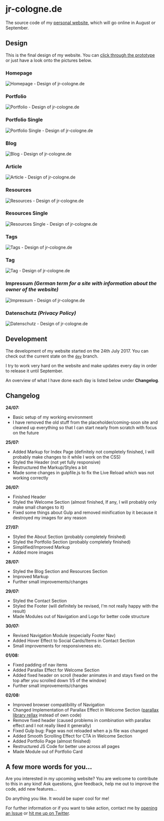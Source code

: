 # jr-cologne.de

The source code of my [personal website](https://jr-cologne.de/), which will go online in August or September.

## Design

This is the final design of my website. You can [click through the prototype](https://xd.adobe.com/view/c8f790e2-bb39-4451-8132-c78b44e30971/) or just have a look onto the pictures below.

### Homepage

![Homepage - Design of jr-cologne.de](https://github.com/jr-cologne/jr-cologne.de/blob/master/design/Homepage.png)

### Portfolio

![Portfolio - Design of jr-cologne.de](https://github.com/jr-cologne/jr-cologne.de/blob/master/design/Portfolio.png)

### Portfolio Single

![Portfolio Single - Design of jr-cologne.de](https://github.com/jr-cologne/jr-cologne.de/blob/master/design/Portfolio%20Single.png)

### Blog

![Blog - Design of jr-cologne.de](https://github.com/jr-cologne/jr-cologne.de/blob/master/design/Blog.png)

### Article

![Article - Design of jr-cologne.de](https://github.com/jr-cologne/jr-cologne.de/blob/master/design/Article.png)

### Resources

![Resources - Design of jr-cologne.de](https://github.com/jr-cologne/jr-cologne.de/blob/master/design/Resources.png)

### Resources Single

![Resources Single - Design of jr-cologne.de](https://github.com/jr-cologne/jr-cologne.de/blob/master/design/Resources%20Single.png)

### Tags

![Tags - Design of jr-cologne.de](https://github.com/jr-cologne/jr-cologne.de/blob/master/design/Tags.png)

### Tag

![Tag - Design of jr-cologne.de](https://github.com/jr-cologne/jr-cologne.de/blob/master/design/Tag.png)

### Impressum *(German term for a site with information about the owner of the website)*

![Impressum - Design of jr-cologne.de](https://github.com/jr-cologne/jr-cologne.de/blob/master/design/Impressum.png)

### Datenschutz *(Privacy Policy)*

![Datenschutz - Design of jr-cologne.de](https://github.com/jr-cologne/jr-cologne.de/blob/master/design/Datenschutz.png)

## Development
The development of my website started on the 24th July 2017. You can check out the current state on the [`dev`](https://github.com/jr-cologne/jr-cologne.de/tree/dev) branch.

I try to work very hard on the website and make updates every day in order to release it until September.

An overview of what I have done each day is listed below under **Changelog**.

## Changelog
**24/07:**
- Basic setup of my working environment
- I have removed the old stuff from the placeholder/coming-soon site and cleaned up everything so that I can start nearly from scratch with focus on the future

**25/07:**
- Added Markup for Index Page (definitely not completely finished, I will probably make changes to it while I work on the CSS)
- Styled the Header (not yet fully responsive)
- Restructured the Markup/Styles a bit
- Made some changes in gulpfile.js to fix the Live Reload which was not working correctly

**26/07:**
- Finished Header
- Styled the Welcome Section (almost finished, If any, I will probably only make small changes to it)
- Fixed some things about Gulp and removed minification by it because it destroyed my images for any reason

**27/07:**
- Styled the About Section (probably completely finished)
- Styled the Portfolio Section (probably completely finished)
- Simplified/Improved Markup
- Added more images

**28/07:**
- Styled the Blog Section and Resources Section
- Improved Markup
- Further small improvements/changes

**29/07:**
- Styled the Contact Section
- Styled the Footer (will definitely be revised, I'm not really happy with the result)
- Made Modules out of Navigation and Logo for better code structure

**30/07:**
- Revised Navigation Module (especially Footer Nav)
- Added Hover Effect to Social Cards/Items in Contact Section
- Small improvements for responsiveness etc.

**01/08:**
- Fixed padding of nav items
- Added Parallax Effect for Welcome Section
- Added fixed header on scroll (header animates in and stays fixed on the top after you scrolled down 1/5 of the window)
- Further small improvements/changes

**02/08:**
- Improved browser compatibility of Navigation
- Changed Implementation of Parallax Effect in Welcome Section ([parallax library rellax](https://github.com/dixonandmoe/rellax) instead of own code)
- Remove fixed header (caused problems in combination with parallax effect and I not really liked it generally)
- Fixed Gulp bug: Page was not reloaded when a js file was changed
- Added Smooth Scrolling Effect for CTA in Welcome Section
- Added Portfolio Page (almost finished)
- Restructured JS Code for better use across all pages
- Made Module out of Portfolio Card

## A few more words for you...
Are you interested in my upcoming website? You are welcome to contribute to this in any kind!
Ask questions, give feedback, help me out to improve the code, add new features...

Do anything you like. It would be super cool for me!

For further information or if you want to take action, contact me by [opening an Issue](https://github.com/jr-cologne/jr-cologne.de/issues/new) or [hit me up on Twitter](https://twitter.com/jrcologne).
